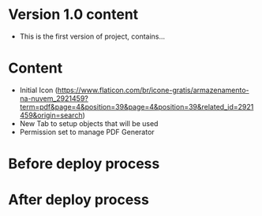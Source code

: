 # Version 1.0 content

* This is the first version of project, contains...
# Content

* Initial Icon (https://www.flaticon.com/br/icone-gratis/armazenamento-na-nuvem_2921459?term=pdf&page=4&position=39&page=4&position=39&related_id=2921459&origin=search)
* New Tab to setup objects that will be used
* Permission set to manage PDF Generator

# Before deploy process

# After deploy process